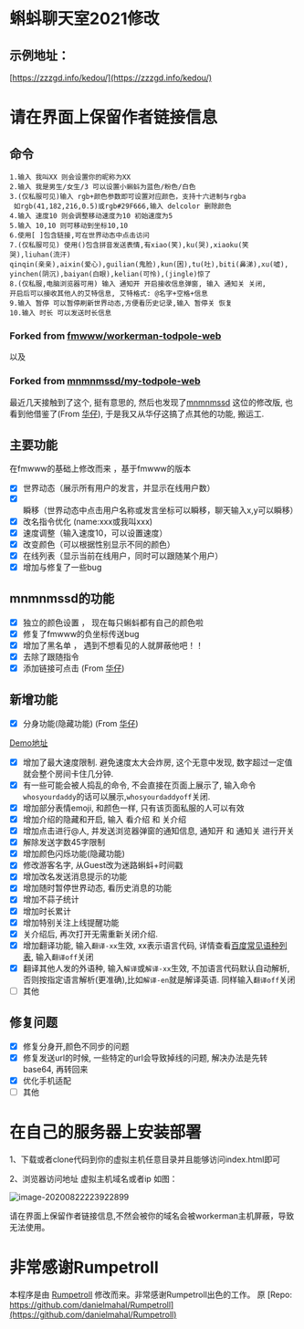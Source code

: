 # 蝌蚪聊天室2021修改 
## 示例地址：
[https://zzzgd.info/kedou/](https://zzzgd.info/kedou/)
# 请在界面上保留作者链接信息


## 命令
```
1.输入 我叫XX 则会设置你的昵称为XX
2.输入 我是男生/女生/3 可以设置小蝌蚪为蓝色/粉色/白色
3.(仅私服可见)输入 rgb+颜色参数即可设置对应颜色，支持十六进制与rgba
 如rgb(41,182,216,0.5)或rgb#29F666,输入 delcolor 删除颜色
4.输入 速度10 则会调整移动速度为10 初始速度为5
5.输入 10,10 则可移动到坐标10,10
6.使用[ ]包含链接,可在世界动态中点击访问
7.(仅私服可见) 使用()包含拼音发送表情,有xiao(笑),ku(哭),xiaoku(笑哭),liuhan(流汗)
qinqin(亲亲),aixin(爱心),guilian(鬼脸),kun(困),tu(吐),biti(鼻涕),xu(嘘),
yinchen(阴沉),baiyan(白眼),kelian(可怜),(jingle)惊了
8.(仅私服,电脑浏览器可用) 输入 通知开 开启接收信息弹窗, 输入 通知关 关闭,
开启后可以接收其他人的艾特信息, 艾特格式: @名字+空格+信息
9.输入 暂停 可以暂停刷新世界动态,方便看历史记录,输入 暂停关 恢复
10.输入 时长 可以发送时长信息
```

### Forked from [fmwww/workerman-todpole-web](https://github.com/fmwww/workerman-todpole-web)
以及
### Forked from [mnmnmssd/my-todpole-web](https://github.com/mnmnmssd/my-todpole-web)

最近几天接触到了这个, 挺有意思的, 然后也发现了[mnmnmssd](https://github.com/mnmnmssd) 这位的修改版, 
也看到他借鉴了(From [华仔]( https://www.zjh336.cn/)), 于是我又从华仔这搞了点其他的功能, 搬运工.

## 主要功能

在fmwww的基础上修改而来 ，基于fmwww的版本

- [x] 世界动态（展示所有用户的发言，并显示在线用户数）
- [x] 瞬移（世界动态中点击用户名称或发言坐标可以瞬移，聊天输入x,y可以瞬移）
- [x] 改名指令优化 (name:xxx或我叫xxx)
- [x] 速度调整（输入速度10，可以设置速度）
- [x] 改变颜色（可以根据性别显示不同的颜色）
- [x] 在线列表（显示当前在线用户，同时可以跟随某个用户）
- [x] 增加与修复了一些bug

## mnmnmssd的功能

- [x] 独立的颜色设置 ， 现在每只蝌蚪都有自己的颜色啦
- [x] 修复了fmwww的负坐标传送bug
- [x] 增加了黑名单 ， 遇到不想看见的人就屏蔽他吧！！
- [x] 去除了跟随指令
- [x] 添加链接可点击  (From [华仔]( https://www.zjh336.cn/))

## 新增功能
- [x] 分身功能(隐藏功能)  (From [华仔]( https://www.zjh336.cn/))

[Demo地址](http://zzzgd.info/kedou/)

- [x] 增加了最大速度限制. 避免速度太大会炸房, 这个无意中发现, 数字超过一定值就会整个房间卡住几分钟.
- [x] 有一些可能会被人捣乱的命令, 不会直接在页面上展示了, 输入命令`whosyourdaddy`的话可以展示,`whosyourdaddyoff`关闭.
- [x] 增加部分表情emoji, 和颜色一样, 只有该页面私服的人可以有效
- [x] 增加介绍的隐藏和开启, 输入 看介绍 和 关介绍
- [x] 增加点击进行@人, 并发送浏览器弹窗的通知信息, 通知开 和 通知关 进行开关
- [x] 解除发送字数45字限制  
- [x] 增加颜色闪烁功能(隐藏功能)
- [x] 修改游客名字, 从Guest改为迷路蝌蚪+时间戳
- [x] 增加改名发送消息提示的功能
- [x] 增加随时暂停世界动态, 看历史消息的功能
- [x] 增加不蒜子统计
- [x] 增加时长累计
- [x] 增加特别关注上线提醒功能
- [x] 关介绍后, 再次打开无需重新关闭介绍.
- [x] 增加翻译功能, 输入`翻译-xx`生效, xx表示语言代码, 详情查看[百度常见语种列表](https://api.fanyi.baidu.com/doc/21), 输入`翻译off`关闭
- [x] 翻译其他人发的外语种, 输入`解译`或`解译-xx`生效, 不加语言代码默认自动解析, 否则按指定语言解析(更准确),比如`解译-en`就是解译英语. 同样输入`翻译off`关闭
- [ ] 其他

## 修复问题
- [x] 修复分身开,颜色不同步的问题
- [x] 修复发送url的时候, 一些特定的url会导致掉线的问题, 解决办法是先转base64, 再转回来
- [x] 优化手机适配
- [ ] 其他

# 在自己的服务器上安装部署


1、下载或者clone代码到你的虚拟主机任意目录并且能够访问index.html即可

2、浏览器访问地址 虚拟主机域名或者ip 如图：

![image-20200822223922899](https://cdn.jsdelivr.net/gh/mnmnmssd/hexoBlogimg/blog/2020/image-20200822223922899.png)


请在界面上保留作者链接信息,不然会被你的域名会被workerman主机屏蔽，导致无法使用。

# 非常感谢Rumpetroll

本程序是由 [Rumpetroll](http://rumpetroll.com/) 修改而来。非常感谢Rumpetroll出色的工作。
原 [Repo: https://github.com/danielmahal/Rumpetroll](https://github.com/danielmahal/Rumpetroll)
